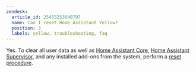 ```yaml
---
zendesk:
  article_id: 25455253040797
  name: Can I reset Home Assistant Yellow?
  position: 3
  labels: yellow, troubleshooting, faq
---
```


Yes. To clear all user data as well as [Home Assistant Core](https://www.home-assistant.io/docs/glossary/#home-assistant-core), [Home Assistant Supervisor](https://www.home-assistant.io/docs/glossary/#home-assistant-supervisor), and any installed add-ons from the system, perform a [reset procedure](/hc/en-us/articles/25463622043165-Resetting-the-device).
